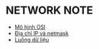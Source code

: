 # NETWORK NOTE

- [Mô hình OSI](2_OSI_model_and_Protocol.md)
- [Địa chỉ IP và netmask](4_1_IPaddress_Netmask.md)
- [Luồng dữ liệu](5_DataFlow.md)